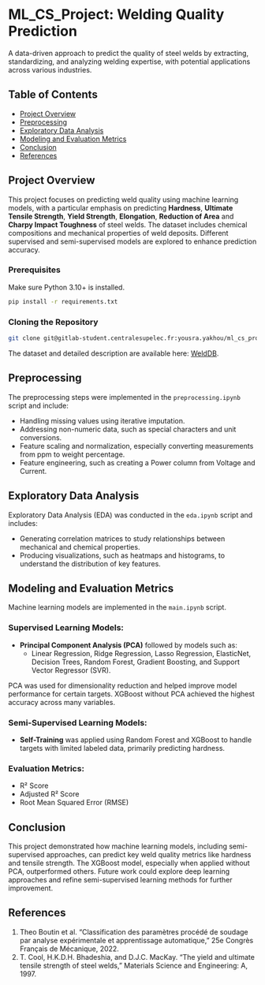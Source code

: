 # ML_CS_Project: Welding Quality Prediction

A data-driven approach to predict the quality of steel welds by extracting, standardizing, and analyzing welding expertise, with potential applications across various industries.

## Table of Contents
- [Project Overview](#project-overview)
- [Preprocessing](#preprocessing)
- [Exploratory Data Analysis](#exploratory-data-analysis)
- [Modeling and Evaluation Metrics](#modeling-and-evaluation-metrics)
- [Conclusion](#conclusion)
- [References](#references)

## Project Overview

This project focuses on predicting weld quality using machine learning models, with a particular emphasis on predicting **Hardness**, **Ultimate Tensile Strength**, **Yield Strength**, **Elongation**, **Reduction of Area** and **Charpy Impact Toughness** of steel welds. The dataset includes chemical compositions and mechanical properties of weld deposits. Different supervised and semi-supervised models are explored to enhance prediction accuracy.


### Prerequisites
Make sure Python 3.10+ is installed.

```bash
pip install -r requirements.txt
```

### Cloning the Repository

```bash
git clone git@gitlab-student.centralesupelec.fr:yousra.yakhou/ml_cs_project.git
```

The dataset and detailed description are available here: [WeldDB](https://www.phase-trans.msm.cam.ac.uk/map/data/materials/welddb-b.html).

## Preprocessing 
The preprocessing steps were implemented in the `preprocessing.ipynb` script and include:
- Handling missing values using iterative imputation.
- Addressing non-numeric data, such as special characters and unit conversions.
- Feature scaling and normalization, especially converting measurements from ppm to weight percentage.
- Feature engineering, such as creating a Power column from Voltage and Current.

## Exploratory Data Analysis
Exploratory Data Analysis (EDA) was conducted in the `eda.ipynb` script and includes:
- Generating correlation matrices to study relationships between mechanical and chemical properties.
- Producing visualizations, such as heatmaps and histograms, to understand the distribution of key features.

## Modeling and Evaluation Metrics

Machine learning models are implemented in the `main.ipynb` script.

### Supervised Learning Models:
- **Principal Component Analysis (PCA)** followed by models such as:
  - Linear Regression, Ridge Regression, Lasso Regression, ElasticNet, Decision Trees, Random Forest, Gradient Boosting, and Support Vector Regressor (SVR).

PCA was used for dimensionality reduction and helped improve model performance for certain targets. XGBoost without PCA achieved the highest accuracy across many variables.

### Semi-Supervised Learning Models:
- **Self-Training** was applied using Random Forest and XGBoost to handle targets with limited labeled data, primarily predicting hardness.

### Evaluation Metrics:
- R² Score
- Adjusted R² Score
- Root Mean Squared Error (RMSE)

## Conclusion

This project demonstrated how machine learning models, including semi-supervised approaches, can predict key weld quality metrics like hardness and tensile strength. The XGBoost model, especially when applied without PCA, outperformed others. Future work could explore deep learning approaches and refine semi-supervised learning methods for further improvement.

## References
1. Theo Boutin et al. “Classification des paramètres procédé de soudage par analyse expérimentale et apprentissage automatique,” 25e Congrès Français de Mécanique, 2022.
2. T. Cool, H.K.D.H. Bhadeshia, and D.J.C. MacKay. “The yield and ultimate tensile strength of steel welds,” Materials Science and Engineering: A, 1997.
